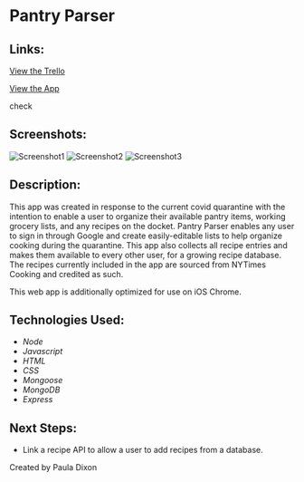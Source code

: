 # Pantry Parser

## Links:

[View the Trello](https://trello.com/b/3BGojm1L/parse-pantry)

[View the App](https://parsepantry.herokuapp.com/#)

check 

## Screenshots:

![Screenshot1](https://i.imgur.com/Eooz1Ez.png)
![Screenshot2](https://i.imgur.com/6sBPpiq.png)
![Screenshot3](https://i.imgur.com/bdopj1Y.png)


## Description:

This app was created in response to the current covid quarantine with the intention to enable a user to organize their available pantry items, working grocery lists, and any recipes on the docket. Pantry Parser enables any user to sign in through Google and create easily-editable lists to help organize cooking during the quarantine. This app also collects all recipe entries and makes them available to every other user, for a growing recipe database. The recipes currently included in the app are sourced from NYTimes Cooking and credited as such.

This web app is additionally optimized for use on iOS Chrome.

## Technologies Used:

- _Node_
- _Javascript_
- _HTML_
- _CSS_
- _Mongoose_
- _MongoDB_
- _Express_


## Next Steps:

- Link a recipe API to allow a user to add recipes from a database.


Created by Paula Dixon